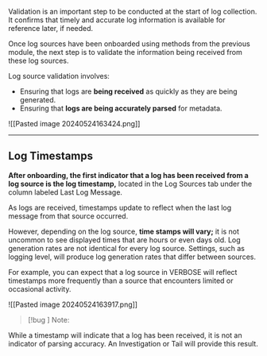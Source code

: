 
Validation is an important step to be conducted at the start of log collection. It confirms that timely and accurate log information is available for reference later, if needed.


Once log sources have been onboarded using methods from the previous module, the next step is to validate the information being received from these log sources.

Log source validation involves:

- Ensuring that logs are **being received** as quickly as they are being generated.
- Ensuring that **logs are being accurately parsed** for metadata.

![[Pasted image 20240524163424.png]]


<hr>


## **Log Timestamps**

**After onboarding, the first indicator that a log has been received from a log source is the log timestamp,** located in the Log Sources tab under the column labeled Last Log Message. 

As logs are received, timestamps update to reflect when the last log message from that source occurred.

However, depending on the log source, **time stamps will vary;** it is not uncommon to see displayed times that are hours or even days old. Log generation rates are not identical for every log source. Settings, such as logging level, will produce log generation rates that differ between sources.

For example, you can expect that a log source in VERBOSE will reflect timestamps more frequently than a source that encounters limited or occasional activity.

![[Pasted image 20240524163917.png]]


>[!bug ] Note: 

While a timestamp will indicate that a log has been received, it is not an indicator of parsing accuracy. An Investigation or Tail will provide this result.



